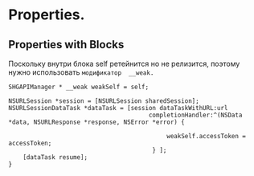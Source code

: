 Properties.
==

## Properties with Blocks

Поскольку внутри блока self ретейнится но не релизится, поэтому нужно использовать `модификатор  __weak.`

```objc
SHGAPIManager * __weak weakSelf = self;
 
NSURLSession *session = [NSURLSession sharedSession];
NSURLSessionDataTask *dataTask = [session dataTaskWithURL:url
                                       completionHandler:^(NSData *data, NSURLResponse *response, NSError *error) {
                                              
                                            weakSelf.accessToken = accessToken;
                                        } ];
    [dataTask resume];
}
```






